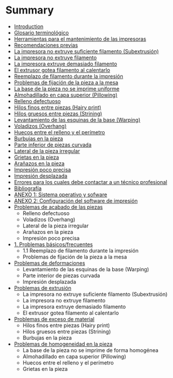 # Summary

* [Introduction](README.md)
* [Glosario terminológico](glosario.md)
* [Herramientas para el mantenimiento de las impresoras](herramientas_para_el_mantenimiento_de_las_impresor.md)
* [Recomendaciones previas](recomendaciones_previas.md)
* [La impresora no extruye suficiente filamento (Subextrusión)](la_impresora_no_suministra_la_cantidad_de_plastico.md)
* [La impresora no extruye filamento](la_impresora_no_extruye_filamento.md)
* [La impresora extruye demasiado filamento](la_impresora_extruye_demasiado_filamento.md)
* [El extrusor gotea filamento al calentarlo](el_extrusor_gotea_filamento_al_calentarlo.md)
* [Reemplazo de filamento durante la impresión](escasez_de_filamento_durante_la_impresion_reemplaz.md)
* [Problemas de fijación de la pieza a la mesa](problemas_de_fijacion_de_la_pieza_a_la_mesa.md)
* [La base de la pieza no se imprime uniforme](la_base_de_la_pieza_no_se_imprime_uniforme.md)
* [Almohadillado en capa superior (Pillowing)](almohadillado_pillowing.md)
* [Relleno defectuoso](relleno_defectuoso.md)
* [Hilos finos entre piezas (Hairy print)](aparicion_de_hilos_finos_hairy_print.md)
* [Hilos gruesos entre piezas (Strining)](hilos_gruesos_entre_piezas_strining.md)
* [Levantamiento de las esquinas de la base (Warping)](levantamiento_de_las_esquinas_de_la_base_warping.md)
* [Voladizos (Overhang)](voladizos_overhang.md)
* [Huecos entre el relleno y el perímetro](huecos_entre_el_relleno_y_el_perimetro.md)
* [Burbujas en la pieza](burbujas_en_la_pieza.md)
* [Parte inferior de piezas curvada](bases_curvadas.md)
* [Lateral de la pieza irregular](lateral_de_la_pieza_irregular.md)
* [Grietas en la pieza](grietas_en_la_pieza.md)
* [Arañazos en la pieza](aranazos_en_la_pieza.md)
* [Impresión poco precisa](impresion_poco_precisa.md)
* [Impresión desplazada](impresion_desplazada.md)
* [Errores para los cuales debe contactar a un técnico profesional](errores_para_los_cuales_debe_contactar_a_un_tecnic.md)
* [Bibliografía](bibliografia.md)
* [ANEXO 1: Sistema operativo y sofware](anexo_2_sistema_operativo_y_sofware.md)
* [ANEXO 2: Configuración del software de impresión](anexo_1_archivos_de_configuracion.md)
* [Problemas de acabado de las piezas](problemas_de_acabado_de_las_piezas.md)
   * Relleno defectuoso
   * Voladizos (Overhang)
   * Lateral de la pieza irregular
   * Arañazos en la pieza
   * Impresión poco precisa
* [1. Problemas básicos/frecuentes](problemas_basicosfrecuentes.md)
   * 1.1 Reemplazo de filamento durante la impresión
   * Problemas de fijación de la pieza a la mesa
* [Problemas de deformaciones](problemas_de_deformaciones.md)
   * Levantamiento de las esquinas de la base (Warping)
   * Parte interior de piezas curvada
   * Impresión desplazada
* [Problemas de extrusión](problemas_de_extrusion.md)
   * La impresora no extruye suficiente filamento (Subextrusión)
   * La impresora no extruye filamento
   * La impresora extruye demasiado filamento
   * El extrusor gotea filamento al calentarlo
* [Problemas de exceso de material](problemas_de_exceso_de_material.md)
   * Hilos finos entre piezas (Hairy print)
   * Hilos gruesos entre piezas (Strining)
   * Burbujas en la pieza
* [Problemas de homogeneidad en la pieza](problemas_de_homogeneidad_del_material.md)
   * La base de la pieza no se imprime de forma homogénea
   * Almohadillado en capa superior (Pillowing)
   * Huecos entre el relleno y el perímetro
   * Grietas en la pieza

